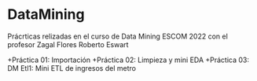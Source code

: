 # DataMining
Prácrticas relizadas en el curso de Data Mining ESCOM 2022 con el profesor Zagal Flores Roberto Eswart

+Práctica 01: Importación
+Práctica 02: Limpieza y mini EDA
+Práctica 03: DM Etl1: Mini ETL de ingresos del metro
